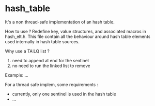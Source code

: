 # hash_table

It's a non thread-safe implementation of an hash table.

How to use ?
Redefine key, value structures, and associated macros in hash_elt.h.
This file contain all the behaviour around hash table elements used
internally in hash table sources.

Why use a TAILQ list ?
1. need to append at end for the sentinel
2. no need to run the linked list to remove

Example:
...

For a thread safe implem, some requirements :
- currently, only one sentinel is used in the hash table
- ...
